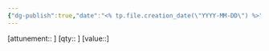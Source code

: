 ```yaml
---
{"dg-publish":true,"date":"<% tp.file.creation_date(\"YYYY-MM-DD\") %>","campaign":"Sunset Fortune","world":"Tor","game_date":null,"type":{"t":"item","s":null},"location":null,"description":null,"tags":["item","sf"],"icon":"FasCube","permalink":"/templates/item/","dgPassFrontmatter":true,"created":"2024-01-29T21:31:34.454+10:30"}
---
```


[attunement:: ]
[qty:: ]
[value::]
